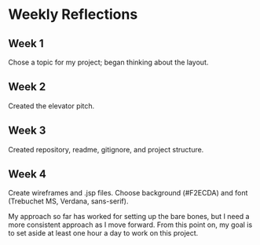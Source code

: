 # Weekly Reflections

## Week 1

Chose a topic for my project; began thinking about the layout.

## Week 2

Created the elevator pitch.

## Week 3

Created repository, readme, gitignore, and project structure.

## Week 4

Create wireframes and .jsp files.  Choose background (#F2ECDA) and font (Trebuchet MS, Verdana, sans-serif).

My approach so far has worked for setting up the bare bones, but I need a more consistent approach as I move forward.  From this point on, my goal is to set aside at least one hour a day to work on this project.

